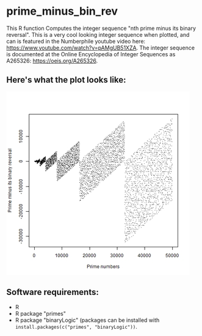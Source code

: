 # prime_minus_bin_rev
This R function Computes the integer sequence "nth prime minus its binary reversal". This is a very cool looking integer sequence when plotted, and can is featured in the Numberphile youtube video here: https://www.youtube.com/watch?v=pAMgUB51XZA. The integer sequence is documented at the Online Encyclopedia of Integer Sequences as A265326: https://oeis.org/A265326. 

## Here's what the plot looks like:
![](https://raw.githubusercontent.com/darcyj/prime_minus_bin_rev/master/plot.jpg)

## Software requirements:
* R
* R package "primes"
* R package "binaryLogic"
(packages can be installed with `install.packages(c("primes", "binaryLogic"))`.

